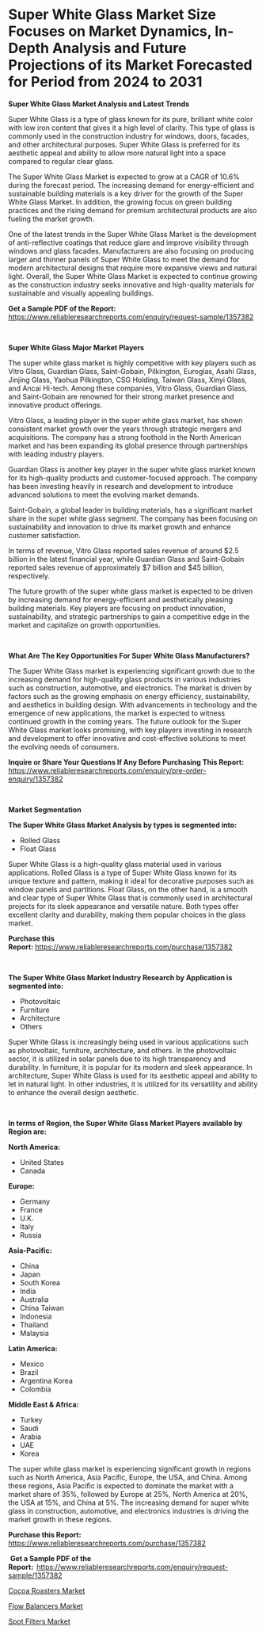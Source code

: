 <p><h1>Super White Glass Market Size Focuses on Market Dynamics, In-Depth Analysis and Future Projections of its Market Forecasted for Period from 2024 to 2031</h1></p><p><strong>Super White Glass Market Analysis and Latest Trends</strong></p>
<p><p>Super White Glass is a type of glass known for its pure, brilliant white color with low iron content that gives it a high level of clarity. This type of glass is commonly used in the construction industry for windows, doors, facades, and other architectural purposes. Super White Glass is preferred for its aesthetic appeal and ability to allow more natural light into a space compared to regular clear glass.</p><p>The Super White Glass Market is expected to grow at a CAGR of 10.6% during the forecast period. The increasing demand for energy-efficient and sustainable building materials is a key driver for the growth of the Super White Glass Market. In addition, the growing focus on green building practices and the rising demand for premium architectural products are also fueling the market growth.</p><p>One of the latest trends in the Super White Glass Market is the development of anti-reflective coatings that reduce glare and improve visibility through windows and glass facades. Manufacturers are also focusing on producing larger and thinner panels of Super White Glass to meet the demand for modern architectural designs that require more expansive views and natural light. Overall, the Super White Glass Market is expected to continue growing as the construction industry seeks innovative and high-quality materials for sustainable and visually appealing buildings.</p></p>
<p><strong>Get a Sample PDF of the Report:&nbsp;</strong> <a href="https://www.reliableresearchreports.com/enquiry/request-sample/1357382">https://www.reliableresearchreports.com/enquiry/request-sample/1357382</a></p>
<p>&nbsp;</p>
<p><strong>Super White Glass Major Market Players</strong></p>
<p><p>The super white glass market is highly competitive with key players such as Vitro Glass, Guardian Glass, Saint-Gobain, Pilkington, Euroglas, Asahi Glass, Jinjing Glass, Yaohua Pilkington, CSG Holding, Taiwan Glass, Xinyi Glass, and Ancai Hi-tech. Among these companies, Vitro Glass, Guardian Glass, and Saint-Gobain are renowned for their strong market presence and innovative product offerings.</p><p>Vitro Glass, a leading player in the super white glass market, has shown consistent market growth over the years through strategic mergers and acquisitions. The company has a strong foothold in the North American market and has been expanding its global presence through partnerships with leading industry players.</p><p>Guardian Glass is another key player in the super white glass market known for its high-quality products and customer-focused approach. The company has been investing heavily in research and development to introduce advanced solutions to meet the evolving market demands.</p><p>Saint-Gobain, a global leader in building materials, has a significant market share in the super white glass segment. The company has been focusing on sustainability and innovation to drive its market growth and enhance customer satisfaction.</p><p>In terms of revenue, Vitro Glass reported sales revenue of around $2.5 billion in the latest financial year, while Guardian Glass and Saint-Gobain reported sales revenue of approximately $7 billion and $45 billion, respectively.</p><p>The future growth of the super white glass market is expected to be driven by increasing demand for energy-efficient and aesthetically pleasing building materials. Key players are focusing on product innovation, sustainability, and strategic partnerships to gain a competitive edge in the market and capitalize on growth opportunities.</p></p>
<p>&nbsp;</p>
<p><strong>What Are The Key Opportunities For Super White Glass Manufacturers?</strong></p>
<p><p>The Super White Glass market is experiencing significant growth due to the increasing demand for high-quality glass products in various industries such as construction, automotive, and electronics. The market is driven by factors such as the growing emphasis on energy efficiency, sustainability, and aesthetics in building design. With advancements in technology and the emergence of new applications, the market is expected to witness continued growth in the coming years. The future outlook for the Super White Glass market looks promising, with key players investing in research and development to offer innovative and cost-effective solutions to meet the evolving needs of consumers.</p></p>
<p><strong>Inquire or Share Your Questions If Any Before Purchasing This Report:</strong> <a href="https://www.reliableresearchreports.com/enquiry/pre-order-enquiry/1357382">https://www.reliableresearchreports.com/enquiry/pre-order-enquiry/1357382</a></p>
<p>&nbsp;</p>
<p><strong>Market Segmentation</strong></p>
<p><strong>The Super White Glass Market Analysis by types is segmented into:</strong></p>
<p><ul><li>Rolled Glass</li><li>Float Glass</li></ul></p>
<p><p>Super White Glass is a high-quality glass material used in various applications. Rolled Glass is a type of Super White Glass known for its unique texture and pattern, making it ideal for decorative purposes such as window panels and partitions. Float Glass, on the other hand, is a smooth and clear type of Super White Glass that is commonly used in architectural projects for its sleek appearance and versatile nature. Both types offer excellent clarity and durability, making them popular choices in the glass market.</p></p>
<p><strong>Purchase this Report:&nbsp;</strong><a href="https://www.reliableresearchreports.com/purchase/1357382">https://www.reliableresearchreports.com/purchase/1357382</a></p>
<p>&nbsp;</p>
<p><strong>The Super White Glass Market Industry Research by Application is segmented into:</strong></p>
<p><ul><li>Photovoltaic</li><li>Furniture</li><li>Architecture</li><li>Others</li></ul></p>
<p><p>Super White Glass is increasingly being used in various applications such as photovoltaic, furniture, architecture, and others. In the photovoltaic sector, it is utilized in solar panels due to its high transparency and durability. In furniture, it is popular for its modern and sleek appearance. In architecture, Super White Glass is used for its aesthetic appeal and ability to let in natural light. In other industries, it is utilized for its versatility and ability to enhance the overall design aesthetic.</p></p>
<p>&nbsp;</p>
<p><strong>In terms of Region, the Super White Glass Market Players available by Region are:</strong></p>
<p>
    <p> <strong> North America: </strong>
        <ul>
            <li>United States</li>
            <li>Canada</li>
        </ul>
        </p> 
    <p> <strong> Europe: </strong>
        <ul>
            <li>Germany</li>
            <li>France</li>
            <li>U.K.</li>
            <li>Italy</li>
            <li>Russia</li>
        </ul>
        </p> 
    <p> <strong> Asia-Pacific: </strong>
        <ul>
            <li>China</li>
            <li>Japan</li>
            <li>South Korea</li>
            <li>India</li>
            <li>Australia</li>
            <li>China Taiwan</li>
            <li>Indonesia</li>
            <li>Thailand</li>
            <li>Malaysia</li>
        </ul>
        </p> 
    <p> <strong> Latin America: </strong>
        <ul>
            <li>Mexico</li>
            <li>Brazil</li>
            <li>Argentina Korea</li>
            <li>Colombia</li>
        </ul>
        </p> 
    <p> <strong> Middle East & Africa: </strong>
        <ul>
            <li>Turkey</li>
            <li>Saudi</li>
            <li>Arabia</li>
            <li>UAE</li>
            <li>Korea</li>
        </ul>
    </p>
    </p>
<p><p>The super white glass market is experiencing significant growth in regions such as North America, Asia Pacific, Europe, the USA, and China. Among these regions, Asia Pacific is expected to dominate the market with a market share of 35%, followed by Europe at 25%, North America at 20%, the USA at 15%, and China at 5%. The increasing demand for super white glass in construction, automotive, and electronics industries is driving the market growth in these regions.</p></p>
<p><strong>Purchase this Report: </strong><a href="https://www.reliableresearchreports.com/purchase/1357382">https://www.reliableresearchreports.com/purchase/1357382</a></p>
<p>&nbsp;<strong>Get a Sample PDF of the Report:&nbsp;&nbsp;</strong><a href="https://www.reliableresearchreports.com/enquiry/request-sample/1357382">https://www.reliableresearchreports.com/enquiry/request-sample/1357382</a></p>
<p><strong></strong></p>
<p><p><a href="https://view.publitas.com/reportprime-1/cocoa-roasters-market-furnish-information-about-market-size-market-share-market-dynamics-and-projections-spanning-from-2023-to-2030/">Cocoa Roasters Market</a></p><p><a href="https://view.publitas.com/reportprime-1/flow-balancers-market-offer-valuable-insights-into-market-size-market-share-market-trends-and-projections-spanning-from-2023-to-2030/">Flow Balancers Market</a></p><p><a href="https://view.publitas.com/reportprime-1/spot-filters-market-size-growing-and-forecasted-for-period-from-2023-2030-and-provides-complete-market-analysis-of-this-market/">Spot Filters Market</a></p></p>